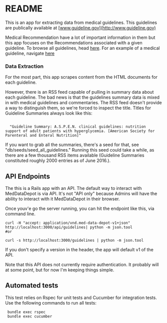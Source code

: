 # README

This is an app for extracting data from medical guidelines.  This guidelines are 
publically available at [www.guideline.gov](http://www.guideline.gov)

Medical Recommendation have a lot of important information in them
but this app focuses on the Recommendations associated with a given guideline.
To browse all guidelines, head [here](http://www.guideline.gov/browse/by-topic.aspx).
For an example of a medical guideline, navigate [here](http://www.guideline.gov/content.aspx?id=34838)

### Data Extraction

For the most part, this app scrapes content from the HTML documents
for each guideline.

However, there is an RSS feed capable of pulling in summary data about each guideline. 
The bad news is that the guidelines summary data is mixed in with medical guidelines 
and commentaries. The RSS feed doesn't provide a way to distinguish them, so we're 
forced to inspect the title.  Titles for Guideline Summaries always look like this:


```

  "Guideline Summary: A.S.P.E.N. clinical guidelines: nutrition support of adult patients with hyperglycemia. [American Society for Parenteral and Enteral Nutrition]"

```

If you want to grab all the summaries, there's a seed for that, see "db/seeds/seed_all_guidelines." Running this seed could take a while, as there are a few thousand 
RSS items available (Guideline Summaries constituted roughly 2000 entries as of June 2016.).


## API Endpoints

The this is a Rails app with an API. The default way to interact with MedDataDepot is via
API. It's not "API only" because Admins will have the ability to interact with it
MedDataDepot in their browser.

Once youv'e go the server running, you can hit the endpoint like this, via command line.

```
curl -H "accept: application/vnd.med-data-depot-v1+json" http://localhost:3000/api/guidelines| python -m json.tool  
#or

curl -s http://localhost:3000/guidelines | python -m json.tool

```

If you don't specify a version in the header, the app  will default v1 of the API.


Note that this API does not currently require authentication.  It probably will at some
point, but for now I'm keeping things simple.


## Automated tests
This test relies on Rspec for unit tests and Cucumber for integration tests.
Use the following commands to run all tests:

```
 bundle exec rspec
 bundle exec cucumber
```


